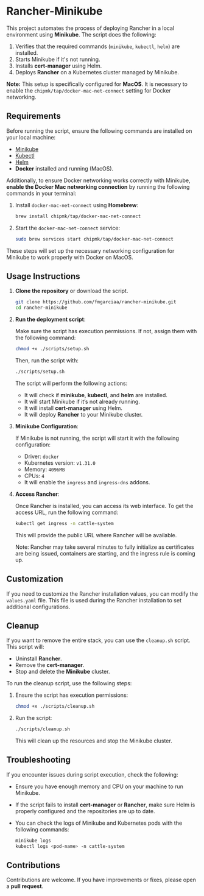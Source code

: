 # Rancher-Minikube

This project automates the process of deploying Rancher in a local environment using **Minikube**. The script does the following:

1. Verifies that the required commands (`minikube`, `kubectl`, `helm`) are installed.
2. Starts Minikube if it's not running.
3. Installs **cert-manager** using Helm.
4. Deploys **Rancher** on a Kubernetes cluster managed by Minikube.

**Note:** This setup is specifically configured for **MacOS**. It is necessary to enable the `chipmk/tap/docker-mac-net-connect` setting for Docker networking.

## Requirements

Before running the script, ensure the following commands are installed on your local machine:

- [Minikube](https://minikube.sigs.k8s.io/docs/)
- [Kubectl](https://kubernetes.io/docs/tasks/tools/install-kubectl/)
- [Helm](https://helm.sh/docs/intro/install/)
- **Docker** installed and running (MacOS).

Additionally, to ensure Docker networking works correctly with Minikube, **enable the Docker Mac networking connection** by running the following commands in your terminal:

1. Install `docker-mac-net-connect` using **Homebrew**:

   ```bash
   brew install chipmk/tap/docker-mac-net-connect
   ```

2. Start the `docker-mac-net-connect` service:

   ```bash
   sudo brew services start chipmk/tap/docker-mac-net-connect
   ```

These steps will set up the necessary networking configuration for Minikube to work properly with Docker on MacOS.

## Usage Instructions

1. **Clone the repository** or download the script.

   ```bash
   git clone https://github.com/fmgarciaa/rancher-minikube.git
   cd rancher-minikube
   ```

2. **Run the deployment script**:

   Make sure the script has execution permissions. If not, assign them with the following command:

   ```bash
   chmod +x ./scripts/setup.sh
   ```

   Then, run the script with:

   ```bash
   ./scripts/setup.sh
   ```

   The script will perform the following actions:

   - It will check if **minikube**, **kubectl**, and **helm** are installed.
   - It will start Minikube if it’s not already running.
   - It will install **cert-manager** using Helm.
   - It will deploy **Rancher** to your Minikube cluster.

3. **Minikube Configuration**:

   If Minikube is not running, the script will start it with the following configuration:

   - Driver: `docker`
   - Kubernetes version: `v1.31.0`
   - Memory: `4096MB`
   - CPUs: `4`
   - It will enable the `ingress` and `ingress-dns` addons.

4. **Access Rancher**:

   Once Rancher is installed, you can access its web interface. To get the access URL, run the following command:

   ```bash
   kubectl get ingress -n cattle-system
   ```

   This will provide the public URL where Rancher will be available.

   Note: Rancher may take several minutes to fully initialize as certificates are being issued, containers are starting, and the ingress rule is coming up.

## Customization

If you need to customize the Rancher installation values, you can modify the `values.yaml` file. This file is used during the Rancher installation to set additional configurations.

## Cleanup

If you want to remove the entire stack, you can use the `cleanup.sh` script. This script will:

- Uninstall **Rancher**.
- Remove the **cert-manager**.
- Stop and delete the **Minikube** cluster.

To run the cleanup script, use the following steps:

1. Ensure the script has execution permissions:

   ```bash
   chmod +x ./scripts/cleanup.sh
   ```

2. Run the script:

   ```bash
   ./scripts/cleanup.sh
   ```

   This will clean up the resources and stop the Minikube cluster.

## Troubleshooting

If you encounter issues during script execution, check the following:

- Ensure you have enough memory and CPU on your machine to run Minikube.
- If the script fails to install **cert-manager** or **Rancher**, make sure Helm is properly configured and the repositories are up to date.
- You can check the logs of Minikube and Kubernetes pods with the following commands:

  ```bash
  minikube logs
  kubectl logs <pod-name> -n cattle-system
  ```

## Contributions

Contributions are welcome. If you have improvements or fixes, please open a **pull request**.
